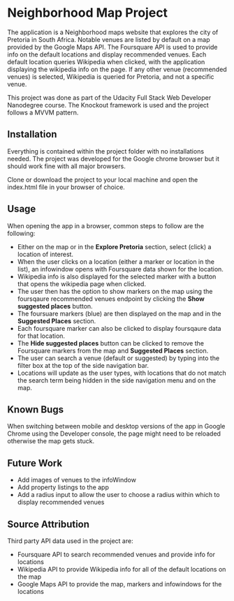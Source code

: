# Neighborhood Map Project

The application is a Neighborhood maps website that explores the city of Pretoria in South Africa. Notable venues are listed by default on a map provided by the Google Maps API. The Foursquare API is used to provide info on the default locations and display recommended venues. Each default location queries Wikipedia when clicked, with the application displaying the wikipedia info on the page. If any other venue (recommended venues) is selected, Wikipedia is queried for Pretoria, and not a specific venue.

This project was done as part of the Udacity Full Stack Web Developer Nanodegree course. The Knockout
framework is used and the project follows a MVVM pattern.

## Installation

Everything is contained within the project folder with no installations needed. The project was developed
for the Google chrome browser but it should work fine with all major browsers.

Clone or download the project to your local machine and open the index.html file in your browser of choice.


## Usage

When opening the app in a browser, common steps to follow are the following:

* Either on the map or in the **Explore Pretoria** section, select (click) a location of interest.
* When the user clicks on a location (either a marker or location in the list), an infowindow opens with Foursquare data shown for the location.
* Wikipedia info is also displayed for the selected marker with a button that opens the wikipedia page when clicked.
* The user then has the option to show markers on the map using the foursqaure recommended venues endpoint by clicking the **Show suggested places** button.
* The foursuare markers (blue) are then displayed on the map and in the **Suggested Places** section.
* Each foursquare marker can also be clicked to display foursqaure data for that location.
* The **Hide suggested places** button can be clicked to remove the Foursquare markers from the map and **Suggested Places** section.
* The user can search a venue (default or suggested) by typing into the filter box at the top of the side navigation bar.
* Locations will update as the user types, with locations that do not match the search term being hidden in the side navigation menu and on the map.


## Known Bugs

When switching between mobile and desktop versions of the app in Google Chrome using the Developer console, the page might need to be reloaded otherwise the map gets stuck.

## Future Work

* Add images of venues to the infoWindow
* Add property listings to the app
* Add a radius input to allow the user to choose a radius within which to display recommended venues

## Source Attribution

Third party API data used in the project are:
* Foursquare API to search recommended venues and provide info for locations
* Wikipedia API to provide Wikipedia info for all of the default locations on the map
* Google Maps API to provide the map, markers and infowindows for the locations
